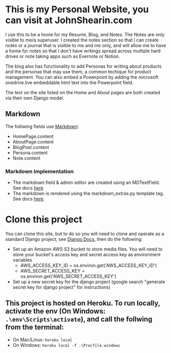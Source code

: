 # This is my Personal Website, you can visit at JohnShearin.com
I use this to be a home for my Resume, Blog, and Notes. The Notes are only visible to me/a superuser. I created the notes section so that I can create notes or a journal that is visible to me and me only, and will allow me to have a home for notes so that I don't have writings spread across multiple hard drives or note taking apps such as Evernote or Notion.  

The blog also has functionality to add Personas for writing about products and the personas that may use them, a common techique for product management. You can also embed a Powerpoint by adding the microsoft onedrive.live embeddable html text into the Powerpoint field.  

The text on the site listed on the Home and About pages are both created via their own Django model.

## Markdown
The folliwing fields use [Markdown](https://www.markdownguide.org/basic-syntax/):
- HomePage.content
- AboutPage.content
- BlogPost.content
- Persona.content
- Note.content

### Markdown Implementation
- The markdown field & admin editor are created using an MDTextField. See docs [here](https://developpaper.com/implementation-of-beautiful-django-markdown-rich-text-app-plug-in/)
- The markdown is rendered using the markdown_extras.py template tag. See docs [here](#https://learndjango.com/tutorials/django-markdown-tutorial).


# Clone this project
You can clone this site, but to do so you will need to clone and operate as a standard Django project, see [Django Docs](https://docs.djangoproject.com/en/3.1/), then do the following:
- Set up an Amazon AWS S3 bucket to store media files. You will need to store your bucket's access key and secret access key as environment variables
    - AWS_ACCESS_KEY_ID = os.environ.get('AWS_ACCESS_KEY_ID')
    - AWS_SECRET_ACCESS_KEY = os.environ.get('AWS_SECRET_ACCESS_KEY')
- Set up a new secret key for the django project (google search "generate secret key for django project" for instructions)  

## This project is hosted on Heroku. To run locally, activate the env (On Windows: `.\env\Scripts\activate`), and call the follwing from the terminal:  
- On Mac/Linux: `heroku local`
- On Windows: `heroku local -f .\Procfile.windows`
